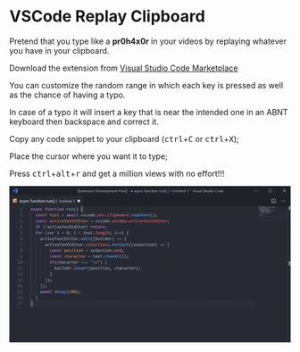 # VSCode Replay Clipboard

Pretend that you type like a **pr0h4x0r** in your videos by replaying whatever you have in your clipboard.

Download the extension from [Visual Studio Code Marketplace](https://marketplace.visualstudio.com/items?itemName=ChristianMortaro.vscode-replay-clipboard)

You can customize the random range in which each key is pressed as well as the chance of having a typo.

In case of a typo it will insert a key that is near the intended one in an ABNT keyboard then backspace and correct it.

Copy any code snippet to your clipboard (<kbd>ctrl</kbd>+<kbd>C</kbd> or <kbd>ctrl</kbd>+<kbd>X</kbd>);

Place the cursor where you want it to type;

Press <kbd>ctrl</kbd>+<kbd>alt</kbd>+<kbd>r</kbd> and get a million views with no effort!!!

![Replay Clipboard](demo.gif)